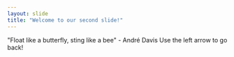 ```yaml
---
layout: slide
title: "Welcome to our second slide!"
---
```

"Float like a butterfly, sting like a bee" - André Davis
Use the left arrow to go back!
